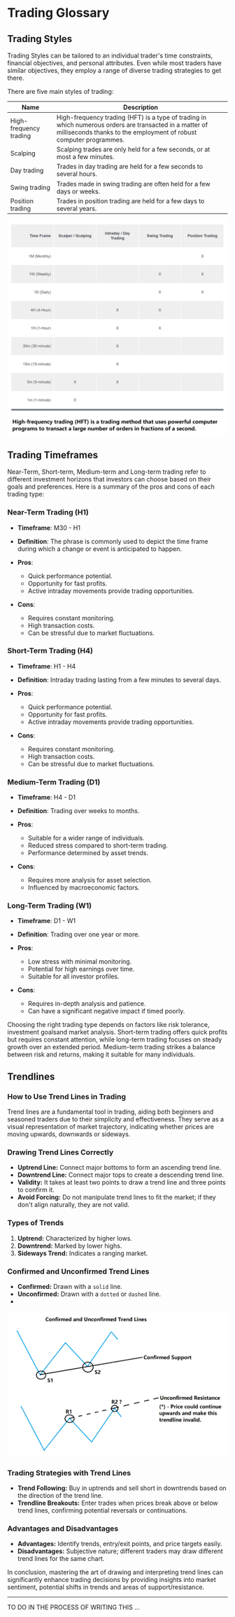 # Trading Glossary

## Trading Styles

Trading Styles can be tailored to an individual trader's time constraints, financial objectives, and personal attributes. Even while most traders have similar objectives, they employ a range of diverse trading strategies to get there.

There are five main styles of trading:

| Name                   | Description                                                                                                                                                                   |
| ---------------------- | ----------------------------------------------------------------------------------------------------------------------------------------------------------------------------- |
| High-frequency trading | High-frequency trading (HFT) is a type of trading in which numerous orders are transacted in a matter of milliseconds thanks to the employment of robust computer programmes. |
| Scalping               | Scalping trades are only held for a few seconds, or at most a few minutes.                                                                                                    |
| Day trading            | Trades in day trading are held for a few seconds to several hours.                                                                                                            |
| Swing trading          | Trades made in swing trading are often held for a few days or weeks.                                                                                                          |
| Position trading       | Trades in position trading are held for a few days to several years.                                                                                                          |

<p align="center"><img src="https://github.com/chartingshow/documentation/blob/master/assets/images/trading-glossary/trading-styles.png" alt="Trading Styles"></p>

## Trading Timeframes

Near-Term, Short-term, Medium-term and Long-term trading refer to different investment horizons that investors can choose based on their goals and preferences. Here is a summary of the pros and cons of each trading type:

### Near-Term Trading (H1)

- **Timeframe**: M30 - H1
- **Definition**: The phrase is commonly used to depict the time frame during which a change or event is anticipated to happen.
- **Pros**:

  - Quick performance potential.
  - Opportunity for fast profits.
  - Active intraday movements provide trading opportunities.

- **Cons**:

  - Requires constant monitoring.
  - High transaction costs.
  - Can be stressful due to market fluctuations.

### Short-Term Trading (H4)

- **Timeframe**: H1 - H4
- **Definition**: Intraday trading lasting from a few minutes to several days.
- **Pros**:

  - Quick performance potential.
  - Opportunity for fast profits.
  - Active intraday movements provide trading opportunities.

- **Cons**:

  - Requires constant monitoring.
  - High transaction costs.
  - Can be stressful due to market fluctuations.

### Medium-Term Trading (D1)

- **Timeframe**: H4 - D1
- **Definition**: Trading over weeks to months.
- **Pros**:

  - Suitable for a wider range of individuals.
  - Reduced stress compared to short-term trading.
  - Performance determined by asset trends.

- **Cons**:

  - Requires more analysis for asset selection.
  - Influenced by macroeconomic factors.

### Long-Term Trading (W1)

- **Timeframe**: D1 - W1
- **Definition**: Trading over one year or more.
- **Pros**:

  - Low stress with minimal monitoring.
  - Potential for high earnings over time.
  - Suitable for all investor profiles.

- **Cons**:

  - Requires in-depth analysis and patience.
  - Can have a significant negative impact if timed poorly.

Choosing the right trading type depends on factors like risk tolerance, investment goalsand market analysis. Short-term trading offers quick profits but requires constant attention, while long-term trading focuses on steady growth over an extended period. Medium-term trading strikes a balance between risk and returns, making it suitable for many individuals.

## Trendlines

### How to Use Trend Lines in Trading

Trend lines are a fundamental tool in trading, aiding both beginners and seasoned traders due to their simplicity and effectiveness. They serve as a visual representation of market trajectory, indicating whether prices are moving upwards, downwards or sideways.

### Drawing Trend Lines Correctly

- **Uptrend Line:** Connect major bottoms to form an ascending trend line.
- **Downtrend Line:** Connect major tops to create a descending trend line.
- **Validity:** It takes at least two points to draw a trend line and three points to confirm it.
- **Avoid Forcing:** Do not manipulate trend lines to fit the market; if they don't align naturally, they are not valid.

### Types of Trends

1.  **Uptrend:** Characterized by higher lows.
2.  **Downtrend:** Marked by lower highs.
3.  **Sideways Trend:** Indicates a ranging market.

### Confirmed and Unconfirmed Trend Lines

- **Confirmed:** Drawn with a `solid` line.
- **Unconfirmed:** Drawn with a `dotted` or `dashed` line.
- 
<p align="center"><img src="https://github.com/chartingshow/documentation/blob/master/assets/images/trading-glossary/trendlines.png" alt="trend lines"></p>

### Trading Strategies with Trend Lines

- **Trend Following:** Buy in uptrends and sell short in downtrends based on the direction of the trend line.
- **Trendline Breakouts:** Enter trades when prices break above or below trend lines, confirming potential reversals or continuations.

### Advantages and Disadvantages

- **Advantages:** Identify trends, entry/exit points, and price targets easily.
- **Disadvantages:** Subjective nature; different traders may draw different trend lines for the same chart.

In conclusion, mastering the art of drawing and interpreting trend lines can significantly enhance trading decisions by providing insights into market sentiment, potential shifts in trends and areas of support/resistance.

---

TO DO IN THE PROCESS OF WRITING THIS ...
